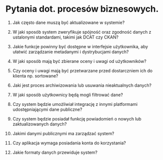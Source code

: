 # Pytania dot. procesów biznesowych.

1. Jak często dane muszą być aktualizowane w systemie?

2. W jaki sposób system zweryfikuje spójność oraz zgodność danych z ustalonymi standardami, takimi jak DCAT czy CKAN?

3. Jakie funkcje powinny być dostępne w interfejsie użytkownika, aby ułatwić zarządzanie metadanymi i dystrybucjami danych?

4. W jaki sposób mają być zbierane oceny i uwagi od użytkowników?

5. Czy oceny i uwagi mają być przetwarzane przed dostarczniem ich do klienta np. sortowane?

6. Jaki jest proces archiwizowania lub usuwania nieaktualnych danych?

7. W jaki sposób użytkownicy będą mogli filtrować dane?

8. Czy system będzie umożliwiał integrację z innymi platformami udostępniającymi dane publiczne?

9. Czy system będzie posiadał funkcję powiadomień o nowych lub zaktualizowanych danych?

10. Jakimi danymi publicznymi ma zarządzać system?

11. Czy aplikacja wymaga posiadania konta do korzystania?

12. Jakie formaty danych przewiduje system?
